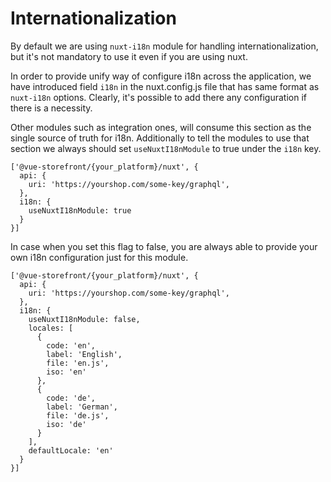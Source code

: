 # Internationalization

By default we are using `nuxt-i18n` module for handling internationalization, but it's not mandatory to use it even if you are using nuxt.

In order to provide unify way of configure i18n across the application, we have introduced field `i18n` in the nuxt.config.js file that has same format as `nuxt-i18n` options. Clearly, it's possible to add there any configuration if there is a necessity.

Other modules such as integration ones, will consume this section as the single source of truth for i18n.
Additionally to tell the modules to use that section we always should set `useNuxtI18nModule` to true under the `i18n` key.

```
['@vue-storefront/{your_platform}/nuxt', {
  api: {
    uri: 'https://yourshop.com/some-key/graphql',
  },
  i18n: {
    useNuxtI18nModule: true
  }
}]
```

In case when you set this flag to false, you are always able to provide your own i18n configuration just for this module.

```
['@vue-storefront/{your_platform}/nuxt', {
  api: {
    uri: 'https://yourshop.com/some-key/graphql',
  },
  i18n: {
    useNuxtI18nModule: false,
    locales: [
      {
        code: 'en',
        label: 'English',
        file: 'en.js',
        iso: 'en'
      },
      {
        code: 'de',
        label: 'German',
        file: 'de.js',
        iso: 'de'
      }
    ],
    defaultLocale: 'en'
  }
}]
```

